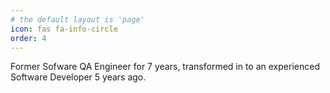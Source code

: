 ```yaml
---
# the default layout is 'page'
icon: fas fa-info-circle
order: 4
---
```


Former Sofware QA Engineer for 7 years, transformed in to an experienced Software Developer 5 years ago.
